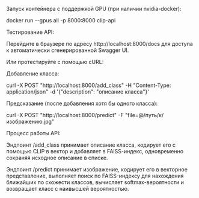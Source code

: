 Запуск контейнера с поддержкой GPU (при наличии nvidia-docker):

docker run --gpus all -p 8000:8000 clip-api


Тестирование API:

Перейдите в браузере по адресу http://localhost:8000/docs для доступа к автоматически сгенерированной Swagger UI.


Или протестируйте с помощью cURL:

Добавление класса:

curl -X POST "http://localhost:8000/add_class" -H "Content-Type: application/json" -d '{"description": "описание класса"}'

Предсказание (после добавления хотя бы одного класса):


curl -X POST "http://localhost:8000/predict" -F "file=@/путь/к/изображению.jpg"


Процесс работы API:

Эндпоинт /add_class принимает описание класса, кодирует его с помощью CLIP в вектор и добавляет в FAISS-индекс, одновременно сохраняя исходное описание в списке.

Эндпоинт /predict принимает изображение, кодирует его в векторное представление, выполняет поиск по FAISS-индексу для нахождения ближайших по схожести классов, вычисляет softmax-вероятности и возвращает класс с наивысшей вероятностью.
